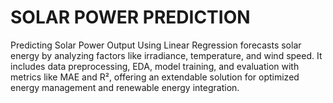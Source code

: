 # SOLAR POWER PREDICTION

Predicting Solar Power Output Using Linear Regression forecasts solar energy by analyzing factors like irradiance, temperature, and wind speed. It includes data preprocessing, EDA, model training, and evaluation with metrics like MAE and R², offering an extendable solution for optimized energy management and renewable energy integration.
